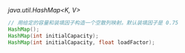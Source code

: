 *java.util.HashMap<K, V>*
```java
// 用给定的容量和装填因子构造一个空散列映射。默认装填因子是 0.75
HashMap();
HashMap(int initialCapacity);
HashMap(int initialCapacity, float loadFactor);
```